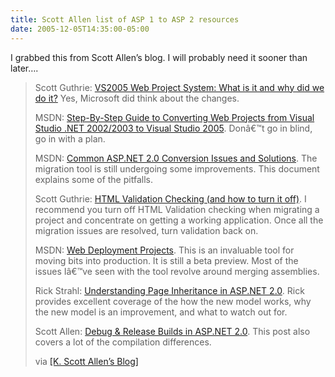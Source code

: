 ```yaml
---
title: Scott Allen list of ASP 1 to ASP 2 resources
date: 2005-12-05T14:35:00-05:00
---
```

I grabbed this from Scott Allen&#8217;s blog. I will probably need it sooner than later&#8230;.

> 
> 
> Scott Guthrie: [VS2005 Web Project System: What is it and why did we do it?](http://weblogs.asp.net/scottgu/archive/2005/08/21/423201.aspx) Yes, Microsoft did think about the changes. 
> 
> 
> 
> MSDN: [Step-By-Step Guide to Converting Web Projects from Visual Studio .NET 2002/2003 to Visual Studio 2005](http://msdn.microsoft.com/asp.net/reference/migration/upgrade/default.aspx?pull=/library/en-us/dnaspp/html/webprojectsvs05.asp). Donâ€™t go in blind, go in with a plan. 
> 
> 
> 
> MSDN: [Common ASP.NET 2.0 Conversion Issues and Solutions](http://msdn.microsoft.com/asp.net/reference/migration/asp2mig/default.aspx?pull=/library/en-us/dnaspp/html/conversionissuesasp_net.asp). The migration tool is still undergoing some improvements. This document explains some of the pitfalls. 
> 
> 
> 
> Scott Guthrie: [HTML Validation Checking (and how to turn it off)](http://weblogs.asp.net/scottgu/archive/2005/11/23/431350.aspx). I recommend you turn off HTML Validation checking when migrating a project and concentrate on getting a working application. Once all the migration issues are resolved, turn validation back on. 
> 
> 
> 
> MSDN: [Web Deployment Projects](http://msdn.microsoft.com/asp.net/reference/infrastructure/wdp/default.aspx). This is an invaluable tool for moving bits into production. It is still a beta preview. Most of the issues Iâ€™ve seen with the tool revolve around merging assemblies. 
> 
> 
> 
> Rick Strahl: [Understanding Page Inheritance in ASP.NET 2.0](http://west-wind.com/weblog/posts/3016.aspx). Rick provides excellent coverage of the how the new model works, why the new model is an improvement, and what to watch out for. 
> 
> 
> 
> Scott Allen: [Debug & Release Builds in ASP.NET 2.0](http://odetocode.com/Blogs/scott/archive/2005/11/15/2464.aspx). This post also covers a lot of the compilation differences. 
> 
> via [[K. Scott Allen&#8217;s Blog]](http://odetocode.com/Blogs/scott/archive/2005/12/04/2573.aspx "The Great Migration")
